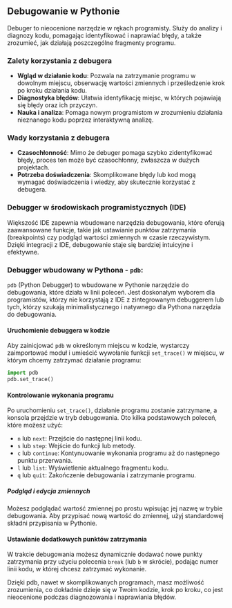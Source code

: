 ## Debugowanie w Pythonie

Debuger to nieocenione narzędzie w rękach programisty. Służy do analizy i diagnozy kodu, pomagając identyfikować i naprawiać błędy, a także zrozumieć, jak działają poszczególne fragmenty programu.

### Zalety korzystania z debugera
- **Wgląd w działanie kodu**: Pozwala na zatrzymanie programu w dowolnym miejscu, obserwację wartości zmiennych i prześledzenie krok po kroku działania kodu.
- **Diagnostyka błędów**: Ułatwia identyfikację miejsc, w których pojawiają się błędy oraz ich przyczyn.
- **Nauka i analiza**: Pomaga nowym programistom w zrozumieniu działania nieznanego kodu poprzez interaktywną analizę.

### Wady korzystania z debugera
- **Czasochłonność**: Mimo że debuger pomaga szybko zidentyfikować błędy, proces ten może być czasochłonny, zwłaszcza w dużych projektach.
- **Potrzeba doświadczenia**: Skomplikowane błędy lub kod mogą wymagać doświadczenia i wiedzy, aby skutecznie korzystać z debugera.

### Debugger w środowiskach programistycznych (IDE)
Większość IDE zapewnia wbudowane narzędzia debugowania, które oferują zaawansowane funkcje, takie jak ustawianie punktów zatrzymania (breakpoints) czy podgląd wartości zmiennych w czasie rzeczywistym. Dzięki integracji z IDE, debugowanie staje się bardziej intuicyjne i efektywne.

### Debugger wbudowany w Pythona - `pdb`:

`pdb` (Python Debugger) to wbudowane w Pythonie narzędzie do debugowania, które działa w linii poleceń. Jest doskonałym wyborem dla programistów, którzy nie korzystają z IDE z zintegrowanym debuggerem lub tych, którzy szukają minimalistycznego i natywnego dla Pythona narzędzia do debugowania.

#### Uruchomienie debuggera w kodzie
Aby zainicjować `pdb` w określonym miejscu w kodzie, wystarczy zaimportować moduł i umieścić wywołanie funkcji `set_trace()` w miejscu, w którym chcemy zatrzymać działanie programu:

```python
import pdb
pdb.set_trace()
```

#### Kontrolowanie wykonania programu
Po uruchomieniu `set_trace()`, działanie programu zostanie zatrzymane, a konsola przejdzie w tryb debugowania. Oto kilka podstawowych poleceń, które możesz użyć:

- `n` lub `next`: Przejście do następnej linii kodu.
- `s` lub `step`: Wejście do funkcji lub metody.
- `c` lub `continue`: Kontynuowanie wykonania programu aż do następnego punktu przerwania.
- `l` lub `list`: Wyświetlenie aktualnego fragmentu kodu.
- `q` lub `quit`: Zakończenie debugowania i zatrzymanie programu.
    
##### Podgląd i edycja zmiennych
Możesz podglądać wartość zmiennej po prostu wpisując jej nazwę w trybie debugowania. Aby przypisać nową wartość do zmiennej, użyj standardowej składni przypisania w Pythonie.

#### Ustawianie dodatkowych punktów zatrzymania
W trakcie debugowania możesz dynamicznie dodawać nowe punkty zatrzymania przy użyciu polecenia `break` (lub `b` w skrócie), podając numer linii kodu, w której chcesz zatrzymać wykonanie.

Dzięki pdb, nawet w skomplikowanych programach, masz możliwość zrozumienia, co dokładnie dzieje się w Twoim kodzie, krok po kroku, co jest nieocenione podczas diagnozowania i naprawiania błędów.
